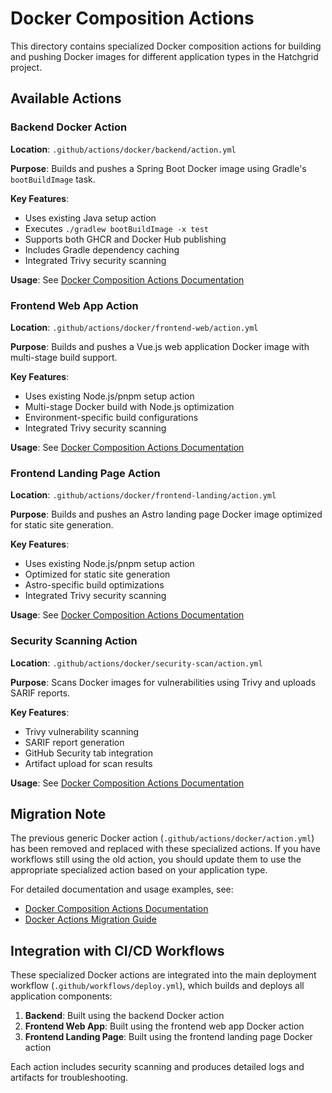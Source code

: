 # Docker Composition Actions

This directory contains specialized Docker composition actions for building and pushing Docker images for different application types in the Hatchgrid project.

## Available Actions

### Backend Docker Action

**Location**: `.github/actions/docker/backend/action.yml`

**Purpose**: Builds and pushes a Spring Boot Docker image using Gradle's `bootBuildImage` task.

**Key Features**:
- Uses existing Java setup action
- Executes `./gradlew bootBuildImage -x test`
- Supports both GHCR and Docker Hub publishing
- Includes Gradle dependency caching
- Integrated Trivy security scanning

**Usage**: See [Docker Composition Actions Documentation](../../../docs/workflows/docker-composition-actions.md#backend-docker-action)

### Frontend Web App Action

**Location**: `.github/actions/docker/frontend-web/action.yml`

**Purpose**: Builds and pushes a Vue.js web application Docker image with multi-stage build support.

**Key Features**:
- Uses existing Node.js/pnpm setup action
- Multi-stage Docker build with Node.js optimization
- Environment-specific build configurations
- Integrated Trivy security scanning

**Usage**: See [Docker Composition Actions Documentation](../../../docs/workflows/docker-composition-actions.md#frontend-web-app-action)

### Frontend Landing Page Action

**Location**: `.github/actions/docker/frontend-landing/action.yml`

**Purpose**: Builds and pushes an Astro landing page Docker image optimized for static site generation.

**Key Features**:
- Uses existing Node.js/pnpm setup action
- Optimized for static site generation
- Astro-specific build optimizations
- Integrated Trivy security scanning

**Usage**: See [Docker Composition Actions Documentation](../../../docs/workflows/docker-composition-actions.md#frontend-landing-page-action)

### Security Scanning Action

**Location**: `.github/actions/docker/security-scan/action.yml`

**Purpose**: Scans Docker images for vulnerabilities using Trivy and uploads SARIF reports.

**Key Features**:
- Trivy vulnerability scanning
- SARIF report generation
- GitHub Security tab integration
- Artifact upload for scan results

**Usage**: See [Docker Composition Actions Documentation](../../../docs/workflows/docker-composition-actions.md#security-scanning-action)

## Migration Note

The previous generic Docker action (`.github/actions/docker/action.yml`) has been removed and replaced with these specialized actions. If you have workflows still using the old action, you should update them to use the appropriate specialized action based on your application type.

For detailed documentation and usage examples, see:
- [Docker Composition Actions Documentation](../../../docs/workflows/docker-composition-actions.md)
- [Docker Actions Migration Guide](../../../docs/workflows/docker-actions-migration-guide.md)

## Integration with CI/CD Workflows

These specialized Docker actions are integrated into the main deployment workflow (`.github/workflows/deploy.yml`), which builds and deploys all application components:

1. **Backend**: Built using the backend Docker action
2. **Frontend Web App**: Built using the frontend web app Docker action
3. **Frontend Landing Page**: Built using the frontend landing page Docker action

Each action includes security scanning and produces detailed logs and artifacts for troubleshooting.
